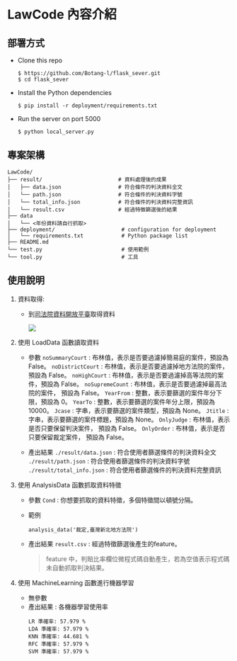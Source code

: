 # LawCode 內容介紹

## 部署方式
- Clone this repo
    ```shell
    $ https://github.com/Botang-l/flask_sever.git
    $ cd flask_sever
    ```
- Install the Python dependencies
    ```shell
    $ pip install -r deployment/requirements.txt
    ```
- Run the server on port 5000
    ```shell
    $ python local_server.py
    ```

## 專案架構
```
LawCode/
├── result/                        # 資料處理後的成果
│   ├── data.json                  # 符合條件的判決資料全文
│   └── path.json                  # 符合條件的判決資料字號
│   └── total_info.json            # 符合條件的判決資料完整資訊
│   └── result.csv                 # 經過特徵篩選後的結果
├── data
│   └── <年份資料請自行抓取>
├── deployment/                     # configuration for deployment
│   └── requirements.txt            # Python package list
├── README.md
└── test.py                         # 使用範例
└── tool.py                         # 工具
```

## 使用說明

1. 資料取得:
    - 到[司法院資料開放平臺](https://opendata.judicial.gov.tw/)取得資料

        ![](https://i.imgur.com/0MVCwlE.png)

2. 使用 LoadData 函數讀取資料
    - 參數
    `noSummaryCourt` : 布林值，表示是否要過濾掉簡易庭的案件，預設為 False。 
    `noDistrictCourt` : 布林值，表示是否要過濾掉地方法院的案件，預設為 False。
    `noHighCourt` : 布林值，表示是否要過濾掉高等法院的案件，預設為 False。
    `noSupremeCount` : 布林值，表示是否要過濾掉最高法院的案件， 預設為 False。
    `YearFrom` : 整數，表示要篩選的案件年分下限，預設為 0。
    `YearTo` : 整數，表示要篩選的案件年分上限，預設為 10000。 
    `Jcase` : 字串，表示要篩選的案件類型，預設為 None。 
    `Jtitle` : 字串，表示要篩選的案件標題，預設為 None。
    `OnlyJudge` : 布林值，表示是否只要保留判決案件， 預設為 False。
    `OnlyOrder` : 布林值，表示是否只要保留裁定案件， 預設為 False。
    
    - 產出結果
    `./result/data.json` : 符合使用者篩選條件的判決資料全文
    `./result/path.json` : 符合使用者篩選條件的判決資料字號
    `./result/total_info.json` : 符合使用者篩選條件的判決資料完整資訊

3. 使用 AnalysisData 函數抓取資料特徵
    - 參數
    `Cond` : 你想要抓取的資料特徵，多個特徵間以頓號分隔。

    - 範例
        ```python=
        analysis_data('裁定,臺灣新北地方法院')
        ```

    - 產出結果
    `result.csv` : 經過特徵篩選後產生的feature。
        > feature 中，判賠比率欄位微程式碼自動產生，若為空值表示程式碼未自動抓取判決結果。
4. 使用 MachineLearning 函數進行機器學習
    - 無參數
    - 產出結果 : 各機器學習使用率
        ```
        LR 準確率: 57.979 %
        LDA 準確率: 57.979 %
        KNN 準確率: 44.681 %
        RFC 準確率: 57.979 %
        SVM 準確率: 57.979 %
        ```
    


